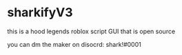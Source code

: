 # sharkifyV3


this is a hood legends roblox script GUI that is open source

you can dm the maker on disocrd: shark!#0001

